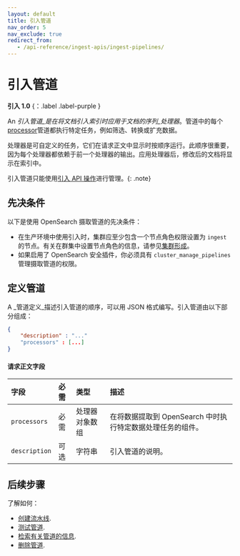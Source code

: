 ```yaml
---
layout: default
title: 引入管道
nav_order: 5
nav_exclude: true
redirect_from:
   - /api-reference/ingest-apis/ingest-pipelines/
---
```


# 引入管道
**引入 1.0** {：.label .label-purple }

An _引入管道_是在将文档引入索引时应用于文档的序列_处理器_。管道中的每个[processor]({{site.url}}{{site.baseurl}}/ingest-pipelines/processors/index-processors/)管道都执行特定任务，例如筛选、转换或扩充数据。

处理器是可自定义的任务，它们在请求正文中显示时按顺序运行。此顺序很重要，因为每个处理器都依赖于前一个处理器的输出。应用处理器后，修改后的文档将显示在索引中。

引入管道只能使用[引入 API 操作]({{site.url}}{{site.baseurl}}/api-reference/ingest-apis/index/)进行管理。{: .note}

## 先决条件

以下是使用 OpenSearch 摄取管道的先决条件：

- 在生产环境中使用引入时，集群应至少包含一个节点角色权限设置为 `ingest` 的节点。有关在群集中设置节点角色的信息，请参见[集群形成]({{site.url}}{{site.baseurl}}/opensearch/cluster/)。
- 如果启用了 OpenSearch 安全插件，你必须具有 `cluster_manage_pipelines` 管理摄取管道的权限。

## 定义管道

A _管道定义_描述引入管道的顺序，可以用 JSON 格式编写。引入管道由以下部分组成：

```json
{
    "description" : "..."
    "processors" : [...]
}
```

#### 请求正文字段

字段 | 必需 | 类型 | 描述
:--- | :--- | :--- | :---
 `processors` | 必需 | 处理器对象数组 | 在将数据提取到 OpenSearch 中时执行特定数据处理任务的组件。
 `description` | 可选 | 字符串 | 引入管道的说明。

## 后续步骤

了解如何：

- [创建流水线]({{site.url}}{{site.baseurl}}/ingest-pipelines/create-ingest/).
- [测试管道]({{site.url}}{{site.baseurl}}/ingest-pipelines/simulate-ingest/).
- [检索有关管道的信息]({{site.url}}{{site.baseurl}}/ingest-pipelines/get-ingest/).
- [删除管道]({{site.url}}{{site.baseurl}}/ingest-pipelines/delete-ingest/).
